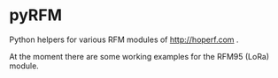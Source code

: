 # pyRFM

Python helpers for various RFM modules of http://hoperf.com .

At the moment there are some working examples for the RFM95 (LoRa) module.
